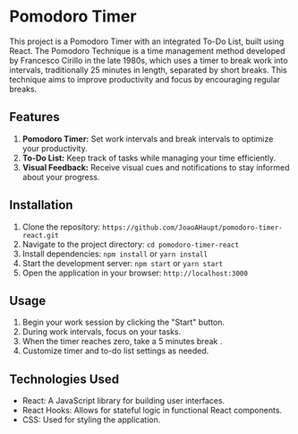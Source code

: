# Pomodoro Timer

This project is a Pomodoro Timer with an integrated To-Do List, built using React. The Pomodoro Technique is a time management method developed by Francesco Cirillo in the late 1980s, which uses a timer to break work into intervals, traditionally 25 minutes in length, separated by short breaks. This technique aims to improve productivity and focus by encouraging regular breaks.

## Features

1. **Pomodoro Timer:** Set work intervals and break intervals to optimize your productivity.
2. **To-Do List:** Keep track of tasks while managing your time efficiently.
3. **Visual Feedback:** Receive visual cues and notifications to stay informed about your progress.

## Installation

1. Clone the repository: `https://github.com/JoaoAHaupt/pomodoro-timer-react.git`
2. Navigate to the project directory: `cd pomodoro-timer-react`
3. Install dependencies: `npm install` or `yarn install`
4. Start the development server: `npm start` or `yarn start`
5. Open the application in your browser: `http://localhost:3000`

## Usage

1. Begin your work session by clicking the "Start" button.
3. During work intervals, focus on your tasks.
4. When the timer reaches zero, take a 5 minutes break .
6. Customize timer and to-do list settings as needed.

## Technologies Used

- React: A JavaScript library for building user interfaces.
- React Hooks: Allows for stateful logic in functional React components.
- CSS: Used for styling the application.

